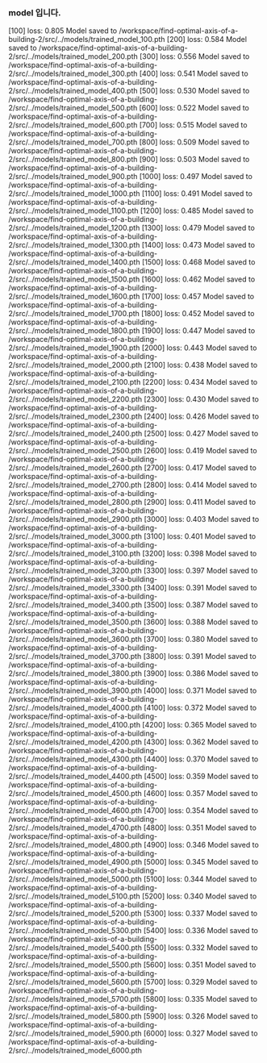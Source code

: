 ### model 입니다.

[100] loss: 0.805
Model saved to /workspace/find-optimal-axis-of-a-building-2/src/../models/trained_model_100.pth
[200] loss: 0.584
Model saved to /workspace/find-optimal-axis-of-a-building-2/src/../models/trained_model_200.pth
[300] loss: 0.556
Model saved to /workspace/find-optimal-axis-of-a-building-2/src/../models/trained_model_300.pth
[400] loss: 0.541
Model saved to /workspace/find-optimal-axis-of-a-building-2/src/../models/trained_model_400.pth
[500] loss: 0.530
Model saved to /workspace/find-optimal-axis-of-a-building-2/src/../models/trained_model_500.pth
[600] loss: 0.522
Model saved to /workspace/find-optimal-axis-of-a-building-2/src/../models/trained_model_600.pth
[700] loss: 0.515
Model saved to /workspace/find-optimal-axis-of-a-building-2/src/../models/trained_model_700.pth
[800] loss: 0.509
Model saved to /workspace/find-optimal-axis-of-a-building-2/src/../models/trained_model_800.pth
[900] loss: 0.503
Model saved to /workspace/find-optimal-axis-of-a-building-2/src/../models/trained_model_900.pth
[1000] loss: 0.497
Model saved to /workspace/find-optimal-axis-of-a-building-2/src/../models/trained_model_1000.pth
[1100] loss: 0.491
Model saved to /workspace/find-optimal-axis-of-a-building-2/src/../models/trained_model_1100.pth
[1200] loss: 0.485
Model saved to /workspace/find-optimal-axis-of-a-building-2/src/../models/trained_model_1200.pth
[1300] loss: 0.479
Model saved to /workspace/find-optimal-axis-of-a-building-2/src/../models/trained_model_1300.pth
[1400] loss: 0.473
Model saved to /workspace/find-optimal-axis-of-a-building-2/src/../models/trained_model_1400.pth
[1500] loss: 0.468
Model saved to /workspace/find-optimal-axis-of-a-building-2/src/../models/trained_model_1500.pth
[1600] loss: 0.462
Model saved to /workspace/find-optimal-axis-of-a-building-2/src/../models/trained_model_1600.pth
[1700] loss: 0.457
Model saved to /workspace/find-optimal-axis-of-a-building-2/src/../models/trained_model_1700.pth
[1800] loss: 0.452
Model saved to /workspace/find-optimal-axis-of-a-building-2/src/../models/trained_model_1800.pth
[1900] loss: 0.447
Model saved to /workspace/find-optimal-axis-of-a-building-2/src/../models/trained_model_1900.pth
[2000] loss: 0.443
Model saved to /workspace/find-optimal-axis-of-a-building-2/src/../models/trained_model_2000.pth
[2100] loss: 0.438
Model saved to /workspace/find-optimal-axis-of-a-building-2/src/../models/trained_model_2100.pth
[2200] loss: 0.434
Model saved to /workspace/find-optimal-axis-of-a-building-2/src/../models/trained_model_2200.pth
[2300] loss: 0.430
Model saved to /workspace/find-optimal-axis-of-a-building-2/src/../models/trained_model_2300.pth
[2400] loss: 0.426
Model saved to /workspace/find-optimal-axis-of-a-building-2/src/../models/trained_model_2400.pth
[2500] loss: 0.427
Model saved to /workspace/find-optimal-axis-of-a-building-2/src/../models/trained_model_2500.pth
[2600] loss: 0.419
Model saved to /workspace/find-optimal-axis-of-a-building-2/src/../models/trained_model_2600.pth
[2700] loss: 0.417
Model saved to /workspace/find-optimal-axis-of-a-building-2/src/../models/trained_model_2700.pth
[2800] loss: 0.414
Model saved to /workspace/find-optimal-axis-of-a-building-2/src/../models/trained_model_2800.pth
[2900] loss: 0.411
Model saved to /workspace/find-optimal-axis-of-a-building-2/src/../models/trained_model_2900.pth
[3000] loss: 0.403
Model saved to /workspace/find-optimal-axis-of-a-building-2/src/../models/trained_model_3000.pth
[3100] loss: 0.401
Model saved to /workspace/find-optimal-axis-of-a-building-2/src/../models/trained_model_3100.pth
[3200] loss: 0.398
Model saved to /workspace/find-optimal-axis-of-a-building-2/src/../models/trained_model_3200.pth
[3300] loss: 0.397
Model saved to /workspace/find-optimal-axis-of-a-building-2/src/../models/trained_model_3300.pth
[3400] loss: 0.391
Model saved to /workspace/find-optimal-axis-of-a-building-2/src/../models/trained_model_3400.pth
[3500] loss: 0.387
Model saved to /workspace/find-optimal-axis-of-a-building-2/src/../models/trained_model_3500.pth
[3600] loss: 0.388
Model saved to /workspace/find-optimal-axis-of-a-building-2/src/../models/trained_model_3600.pth
[3700] loss: 0.380
Model saved to /workspace/find-optimal-axis-of-a-building-2/src/../models/trained_model_3700.pth
[3800] loss: 0.391
Model saved to /workspace/find-optimal-axis-of-a-building-2/src/../models/trained_model_3800.pth
[3900] loss: 0.386
Model saved to /workspace/find-optimal-axis-of-a-building-2/src/../models/trained_model_3900.pth
[4000] loss: 0.371
Model saved to /workspace/find-optimal-axis-of-a-building-2/src/../models/trained_model_4000.pth
[4100] loss: 0.372
Model saved to /workspace/find-optimal-axis-of-a-building-2/src/../models/trained_model_4100.pth
[4200] loss: 0.365
Model saved to /workspace/find-optimal-axis-of-a-building-2/src/../models/trained_model_4200.pth
[4300] loss: 0.362
Model saved to /workspace/find-optimal-axis-of-a-building-2/src/../models/trained_model_4300.pth
[4400] loss: 0.370
Model saved to /workspace/find-optimal-axis-of-a-building-2/src/../models/trained_model_4400.pth
[4500] loss: 0.359
Model saved to /workspace/find-optimal-axis-of-a-building-2/src/../models/trained_model_4500.pth
[4600] loss: 0.357
Model saved to /workspace/find-optimal-axis-of-a-building-2/src/../models/trained_model_4600.pth
[4700] loss: 0.354
Model saved to /workspace/find-optimal-axis-of-a-building-2/src/../models/trained_model_4700.pth
[4800] loss: 0.351
Model saved to /workspace/find-optimal-axis-of-a-building-2/src/../models/trained_model_4800.pth
[4900] loss: 0.346
Model saved to /workspace/find-optimal-axis-of-a-building-2/src/../models/trained_model_4900.pth
[5000] loss: 0.345
Model saved to /workspace/find-optimal-axis-of-a-building-2/src/../models/trained_model_5000.pth
[5100] loss: 0.344
Model saved to /workspace/find-optimal-axis-of-a-building-2/src/../models/trained_model_5100.pth
[5200] loss: 0.340
Model saved to /workspace/find-optimal-axis-of-a-building-2/src/../models/trained_model_5200.pth
[5300] loss: 0.337
Model saved to /workspace/find-optimal-axis-of-a-building-2/src/../models/trained_model_5300.pth
[5400] loss: 0.336
Model saved to /workspace/find-optimal-axis-of-a-building-2/src/../models/trained_model_5400.pth
[5500] loss: 0.332
Model saved to /workspace/find-optimal-axis-of-a-building-2/src/../models/trained_model_5500.pth
[5600] loss: 0.351
Model saved to /workspace/find-optimal-axis-of-a-building-2/src/../models/trained_model_5600.pth
[5700] loss: 0.329
Model saved to /workspace/find-optimal-axis-of-a-building-2/src/../models/trained_model_5700.pth
[5800] loss: 0.335
Model saved to /workspace/find-optimal-axis-of-a-building-2/src/../models/trained_model_5800.pth
[5900] loss: 0.326
Model saved to /workspace/find-optimal-axis-of-a-building-2/src/../models/trained_model_5900.pth
[6000] loss: 0.327
Model saved to /workspace/find-optimal-axis-of-a-building-2/src/../models/trained_model_6000.pth
